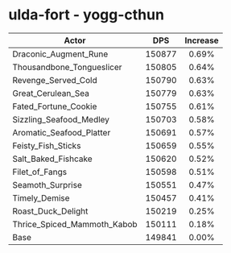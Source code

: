 # ulda-fort - yogg-cthun
| Actor | DPS | Increase |
|---|:---:|:---:|
|Draconic_Augment_Rune|150877|0.69%|
|Thousandbone_Tongueslicer|150805|0.64%|
|Revenge_Served_Cold|150790|0.63%|
|Great_Cerulean_Sea|150779|0.63%|
|Fated_Fortune_Cookie|150755|0.61%|
|Sizzling_Seafood_Medley|150703|0.58%|
|Aromatic_Seafood_Platter|150691|0.57%|
|Feisty_Fish_Sticks|150659|0.55%|
|Salt_Baked_Fishcake|150620|0.52%|
|Filet_of_Fangs|150598|0.51%|
|Seamoth_Surprise|150551|0.47%|
|Timely_Demise|150457|0.41%|
|Roast_Duck_Delight|150219|0.25%|
|Thrice_Spiced_Mammoth_Kabob|150111|0.18%|
|Base|149841|0.00%|
